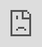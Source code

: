 ```yaml
---
title: "What Kind of Dog was Cujo in the Movie?"
description: ""
date: 2022-07-01
categories: 
tags: 
thumbnail: https://tse1.mm.bing.net/th?q=What%20Kind%20Of%20Dog%20Was%20Cujo%20In%20The%20Movie%3F&w=800&h=500&c=1&rs=1
author: "Osgood"
showToc: true
TocOpen: true
draft: false
hidemeta: false
comments: false
disableHLJS: true # to disable highlightjs
disableShare: false
disableHLJS: false
hideSummary: false
searchHidden: true
ShowReadingTime: true
ShowBreadCrumbs: true
ShowPostNavLinks: true
ShowWordCount: true
ShowRssButtonInSectionTermList: true
UseHugoToc: false
ShowShareButtons: true
---
```


<center>
	<img src="https://tse1.mm.bing.net/th?q=What%20Kind%20Of%20Dog%20Was%20Cujo%20In%20The%20Movie%3F&w=800&h=500&c=1&rs=1" alt="What Kind Of Dog Was Cujo In The Movie?" width="800" height="500" style="display: block; width: 100%; height: auto">
</center>

<p>The horror classic Cujo was released in 1983, and it's still remembered fondly by horror fans to this day. The movie is based on a Stephen King novel of the same name, and it tells the story of a friendly St. Bernard dog named Cujo, who is transformed into a rabid and dangerous animal due to a heavy infestation of rabies from a bat bite. The film follows Donna Trenton and her son, Tad, as they are terrorized by the transformed Cujo, who is now a relentless killing machine. But what kind of dog was Cujo in the movie?</p>

<h2>Cujo Was Played by Multiple St. Bernard Dogs</h2>

<p>The original Cujo movie starred four different St. Bernard dogs, all of whom were specially trained to perform various stunts and scenes. The main canine actor was named Tiger, and he was trained by the legendary animal trainer Karl Lewis Miller. Miller and his team spent months training Tiger and the other St. Bernard dogs before filming started. The dogs were taught how to do many of the stunts seen in the film, including running, jumping, and even attacking actors. In addition, the dogs were also trained to be comfortable around loud noises, such as gunfire and explosions, as well as in dark and confined spaces.</p>

<h2>The Dogs Were Given Special Treats During Filming</h2>

<p>In order to keep the dogs calm and relaxed during filming, Miller and his team gave them special treats. The treats were specially designed for the dogs, and included things like liverwurst, hot dogs, and liver snaps. The dogs were also given special training sessions during filming, which allowed them to become comfortable with the actors and crew. This allowed the scenes to be filmed more accurately, as the dogs were more relaxed and used to being around people.</p>

<h2>The St. Bernard Breed is Known for Its Loyalty and Friendly Demeanor</h2>

<p>The St. Bernard breed is known for its loyalty and friendly demeanor, and this is why they were chosen to portray Cujo in the movie. The breed is also known for its large size, which is what made the character of Cujo so intimidating. The breed is also known for its intelligence, and this allowed the trainers to easily train the dogs for the stunts and scenes seen in the film.</p>

<h2>Cujo Becomes an Iconic Horror Movie Character</h2>

<p>Cujo has become one of the most iconic horror movie characters of all time. The film was a financial success, and it has continued to be popular with fans for over 30 years. The film also spawned a sequel, Cujo 2: The Revenge, which was released in 1987. The character of Cujo has become a beloved horror icon, and it is easy to see why. His relentless pursuit of his victims and his transformation from a friendly family pet to a dangerous killing machine makes him one of the most memorable horror characters ever.</p>

<h2>Frequently Asked Questions</h2>

<h3>What kind of dog was Cujo in the movie?</h3>

<p>Cujo was played by four different St. Bernard dogs in the movie. The dogs were specially trained to perform various stunts and scenes, and they were given special treats during filming to keep them calm and relaxed.</p>

<h3>Who trained the dogs for Cujo?</h3>

<p>The dogs were trained by the legendary animal trainer Karl Lewis Miller. Miller and his team spent months training the dogs before filming started.</p>

<h3>What other films have featured St. Bernard dogs?</h3>

<p>In addition to Cujo, St. Bernard dogs have appeared in other films such as Beethoven, Turner and Hooch, and The Mask.</p>

<h3>Why is Cujo such an iconic horror movie character?</h3>

<p>Cujo has become one of the most iconic horror movie characters of all time. His relentless pursuit of his victims and his transformation from a friendly family pet to a dangerous killing machine makes him one of the most memorable horror characters ever.</p>

<h3>What is the St. Bernard breed known for?</h3>

<p>The St. Bernard breed is known for its loyalty and friendly demeanor, as well as its large size and intelligence. This makes them ideal for portraying a character like Cujo.</p>

<h3>What special treats were the dogs given during filming?</h3>

<p>The dogs were given special treats during filming, which included things like liverwurst, hot dogs, and liver snaps.</p>

<h3>What other movies or TV shows have featured St. Bernard dogs?</h3>

<p>In addition to Cujo, St. Bernard dogs have also appeared in other films such as Beethoven and Turner and Hooch. They have also been featured in various TV shows, including The Simpsons and The Brady Bunch.</p>

<h3>What is the name of the sequel to Cujo?</h3>

<p>The sequel to Cujo is called Cujo 2: The Revenge, and it was released in 1987.</p>

<h3>Is the St. Bernard breed suitable for families?</h3>

<p>Yes, the St. Bernard breed is known for its loyalty and friendly demeanor, and it is an ideal breed for families.</p>

<h3>What other films is Karl Lewis Miller known for?</h3>

<p>Karl Lewis Miller is known for training dogs for films such as Beethoven, Turner and Hooch, and The Mask.</p>

<h3>How long did it take to train the dogs for Cujo?</h3>

<p>It took Miller and his team several months to train the dogs for Cujo.</p>

<h3>What special training did the dogs receive?</h3>

<p>The dogs were trained to do various stunts and scenes, as well as to be comfortable around loud noises and in dark and confined spaces.</p>

<h3>What is the name of the original Cujo movie?</h3>

<p>The original Cujo movie was released in 1983 and it is based on a Stephen King novel of the same name.</p>

<h3>What is the plot of the movie Cujo?</h3>

<p>The movie follows Donna Trenton and her son, Tad, as they are terrorized by a rabid and dangerous St. Bernard dog named Cujo.</p>

<h3>What type of animal bites Cujo in the movie?</h3>

<p>In the movie, Cujo is bitten by a bat, which causes him to contract rabies and become a relentless killing machine.</p>

<h3>What other horror films has Stephen King written?</h3>

<p>Stephen King has written many horror films, including Pet Sematary, The Shining, and It.</p>

<h3>What other animal movies has Karl Lewis Miller worked on?</h3>

<p>Karl Lewis Miller has worked on many animal movies, including Beethoven, Turner and Hooch, and The Mask.</p>

<h3>What kind of treats were the dogs given during filming?</h3>

<p>The dogs were given special treats during filming, which included things like liverwurst, hot dogs, and liver snaps.</p>

<h3>What other films have featured St. Bernard dogs?</h3>

<p>In addition to Cujo, St. Bernard dogs have appeared in other films such as Beethoven, Turner and Hooch, and The Mask.</p>

<h3>What is the St. Bernard breed known for?</h3>

<p>The St. Bernard breed is known for its loyalty and friendly demeanor, as well as its large size and intelligence. This makes them ideal for portraying a character like Cujo.</p>

<h3>Why is Cujo such an iconic horror movie character?</h3>

<p>Cujo has become one of the most iconic horror movie characters of all time. His relentless pursuit of his victims and his transformation from a friendly family pet to a dangerous killing machine makes him one of the most memorable horror characters ever.</p>

<h3>Who trained the dogs for Cujo?</h3>

<p>The dogs were trained by the legendary animal trainer Karl Lewis Miller. Miller and his team spent months training the dogs before filming started.</p>

<h3>What other movies or TV shows have featured St. Bernard dogs?</h3>

<p>In addition to Cujo, St. Bernard dogs have also appeared in other films such as Beethoven and Turner and Hooch. They have also been featured in various TV shows, including The Simpsons and The Brady Bunch.</p>

<h3>What is the name of the sequel to Cujo?</h3>

<p>The sequel to Cujo is called Cujo 2: The Revenge, and it was released in 1987.</

<div style="position: relative; padding-bottom: 56.25%; overflow: hidden"><iframe src="https://www.youtube.com/embed/5CS1t_QtZOU" frameborder="0" allow="accelerometer; autoplay; clipboard-write; encrypted-media; gyroscope; picture-in-picture; web-share" allowfullscreen style="position: absolute; top: 0; left: 0; width: 100%; height: 100%;"></iframe>
</div>